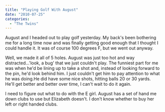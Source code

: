 ```yaml
---
title: "Playing Golf With August"
date: "2010-07-25"
categories: 
  - "The Twins"
---
```


August and I headed out to play golf yesterday. My back's been bothering me for a long time now and was finally getting good enough that I thought I could handle it. It was of course 100 degrees F, but we went out anyway.

Well, we made it all of 5 holes. August was just too hot and way distracted...'look, a bug' that we just couldn't play. The funniest part for me was when he'd be lining up to take a shot and, instead of looking forward to the pin, he'd look behind him. I just couldn't get him to pay attention to what he was doing.He did have some nice shots, hitting balls 20 or 30 yards. He'll get better and better over time, I can't wait to do it again.

I need to figure out what to do with the E girl. August has a set of hand me down clubs to use but Elizabeth doesn't. I don't know whether to buy her left or right handed clubs.

